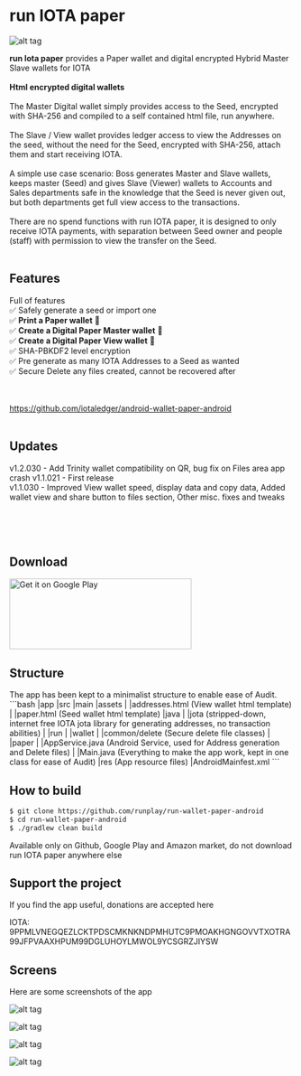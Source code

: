 # run IOTA paper
![alt tag](http://iota.runplay.com/img/paper-logo.png "run IOTA wallet Logo")
  
<b>run Iota paper</b> provides a Paper wallet and digital encrypted Hybrid Master Slave wallets for IOTA
<br/><br/>
<b>Html encrypted digital wallets</b><br/><br/>
The Master Digital wallet simply provides access to the Seed, encrypted with SHA-256 and compiled to a self contained html file, run anywhere.
<br/><br/>
The Slave / View wallet provides ledger access to view the Addresses on the seed, without the need for the Seed, encrypted with SHA-256, attach them and start receiving IOTA.
<br/><br/>
A simple use case scenario: Boss generates Master and Slave wallets, keeps master (Seed) and gives Slave (Viewer) wallets to Accounts and Sales departments safe in the knowledge that the Seed is never given out, but both departments get full view access to the transactions.
<br/><br/>
There are no spend functions with run IOTA paper, it is designed to only receive IOTA payments, with separation between Seed owner and people (staff) with permission to view the transfer on the Seed.
<br/><br/>
<h2>Features</h2>

Full of features<br/>
✅ Safely generate a seed or import one<br/>
✅ <b>Print a Paper wallet</b> 🌿<br/>
✅ <b>Create a Digital Paper Master wallet</b> 🌿<br/>
✅  <b>Create a Digital Paper View wallet</b> 🌿<br/>
✅ SHA-PBKDF2 level encryption<br/>
✅ Pre generate as many IOTA Addresses to a Seed as wanted<br/>
✅ Secure Delete any files created, cannot be recovered after<br/>

<br/><br/>
https://github.com/iotaledger/android-wallet-paper-android
<br/>
<br/>
<h2>Updates</h2>
v1.2.030 - Add Trinity wallet compatibility on QR, bug fix on Files area app crash
v1.1.021 - First release<br/>
v1.1.030 - Improved View wallet speed, display data and copy data, Added wallet view and share button to files section, Other misc. fixes and tweaks
<br/><br/>

<br/><br/>
<h2>Download</h2>

<a href="https://play.google.com/store/apps/details?id=run.wallet.paper"><img alt="Get it on Google Play" src="https://play.google.com/intl/en_us/badges/images/generic/en_badge_web_generic.png" width="323" height="125"/></a>

<h2>Structure</h2>
The app has been kept to a minimalist structure to enable ease of Audit.<br/>
```bash
|app
   |src
       |main
           |assets
           |    |addresses.html (View wallet html template)
           |    |paper.html (Seed wallet html template)
           |java
           |    |jota (stripped-down, internet free IOTA jota library for generating addresses, no transaction abilities)
           |    |run
           |         |wallet
           |              |common/delete (Secure delete file classes)
           |              |paper
           |                   |AppService.java (Android Service, used for Address generation and Delete files)
           |                   |Main.java (Everything to make the app work, kept in one class for ease of Audit)
           |res (App resource files)
           |AndroidMainfest.xml
```

<h2>How to build</h2>

```bash
$ git clone https://github.com/runplay/run-wallet-paper-android
$ cd run-wallet-paper-android
$ ./gradlew clean build
```

Available only on Github, Google Play and Amazon market, do not download run IOTA paper anywhere else


<h2>Support the project</h2>
If you find the app useful, donations are accepted here

IOTA: 9PPMLVNEGQEZLCKTPDSCMKNKNDPMHUTC9PMOAKHGNGOVVTXOTRA99JFPVAAXHPUM99DGLUHOYLMWOL9YCSGRZJIYSW



<h2>Screens</h2>
Here are some screenshots of the app

![alt tag](http://iota.runplay.com/img/gp-aws1.png "Android Screens")

![alt tag](http://iota.runplay.com/img/gp-aws2.png "Android Screens")

![alt tag](http://iota.runplay.com/img/gp-aws4.png "Html wallet screens")

![alt tag](http://iota.runplay.com/img/gp-aws3.png "Android Screens")

